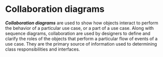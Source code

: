 # Collaboration diagrams 
**_Collaboration diagrams_** are used to show how objects interact to perform the behavior of a particular use case, or a part of a use case. Along with sequence diagrams, collaboration are used by designers to define and clarify the roles of the objects that perform a particular flow of events of a use case.  They are the primary source of information used to determining class responsibilities and interfaces.

